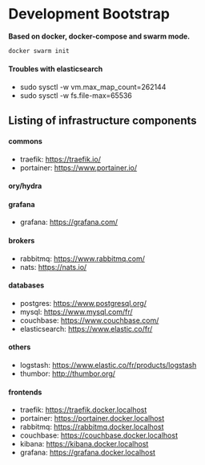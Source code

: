 # Development Bootstrap

__Based on docker, docker-compose and swarm mode.__

```sh
docker swarm init
```

#### Troubles with elasticsearch

- sudo sysctl -w vm.max_map_count=262144
- sudo sysctl -w fs.file-max=65536

## Listing of infrastructure components

#### commons

- traefik: https://traefik.io/
- portainer: https://www.portainer.io/

#### ory/hydra

#### grafana

- grafana: https://grafana.com/

#### brokers

- rabbitmq: https://www.rabbitmq.com/
- nats: https://nats.io/

#### databases

- postgres: https://www.postgresql.org/
- mysql: https://www.mysql.com/fr/
- couchbase: https://www.couchbase.com/
- elasticsearch: https://www.elastic.co/fr/

#### others

- logstash: https://www.elastic.co/fr/products/logstash
- thumbor: http://thumbor.org/

#### frontends

- traefik: https://traefik.docker.localhost
- portainer: https://portainer.docker.localhost
- rabbitmq: https://rabbitmq.docker.localhost
- couchbase: https://couchbase.docker.localhost
- kibana: https://kibana.docker.localhost
- grafana: https://grafana.docker.localhost
